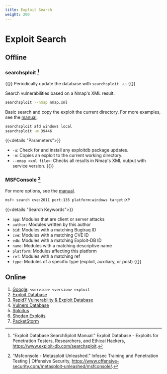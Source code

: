 ```yaml
---
title: Exploit Search
weight: 200
---
```


# Exploit Search

## Offline

### searchsploit [^searchsploit]

{{<hint warning>}}
Periodically update the database with `searchsploit -u`.
{{</hint>}}

Search vulnerabilities based on a Nmap's XML result.
```sh
searchsploit --nmap nmap.xml
```

Basic search and copy the exploit the current directory.
For more examples, see the [manual](https://www.exploit-db.com/searchsploit).
```sh
searchsploit afd windows local
searchsploit -m 39446
```

{{<details "Parameters">}}
- `-u`: Check for and install any exploitdb package updates.
- `-m`: Copies  an exploit to the current working directory.
- `--nmap <xml file>`: Checks all results in Nmap's XML output with service version.
{{</details>}}

### MSFConsole [^msfconsole]

For more options, see the [manual](https://www.offensive-security.com/metasploit-unleashed/msfconsole-commands/#search).
```sh
msf> search cve:2011 port:135 platform:windows target:XP
```

{{<details "Search Keywords">}}
- `app`:  Modules that are client or server attacks
- `author`:  Modules written by this author
- `bid`:  Modules with a matching Bugtraq ID
- `cve`:  Modules with a matching CVE ID
- `edb`:  Modules with a matching Exploit-DB ID
- `name`:  Modules with a matching descriptive name
- `platform`:  Modules affecting this platform
- `ref`:  Modules with a matching ref
- `type`:  Modules of a specific type (exploit, auxiliary, or post)
{{</details>}}

## Online

1. [Google](https://www.google.com): `<service> <version> exploit`
1. [Exploit Database](https://www.exploit-db.com/)
1. [Rapid7 Vulnerability & Exploit Database ](https://www.rapid7.com/db/)
1. [Vulners Database](https://vulners.com/search?query=order:published)
1. [Sploitus](https://sploitus.com/)
1. [Shodan Exploits](https://exploits.shodan.io/welcome)
1. [PacketStorm](https://packetstormsecurity.com/)

[^searchsploit]: “Exploit Database SearchSploit Manual.” Exploit Database - Exploits for Penetration Testers, Researchers, and Ethical Hackers, https://www.exploit-db.com/searchsploit.
[^msfconsole]: “Msfconsole - Metasploit Unleashed.” Infosec Training and Penetration Testing | Offensive Security, https://www.offensive-security.com/metasploit-unleashed/msfconsole/.

